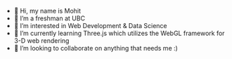 - 👋 Hi, my name is Mohit
- 🏫 I’m a freshman at UBC
- 👀 I’m interested in Web Development & Data Science
- 🌱 I’m currently learning Three.js which utilizes the WebGL framework for 3-D web rendering
- 💞️ I’m looking to collaborate on anything that needs me :)

<!---
bhmohit/bhmohit is a ✨ special ✨ repository because its `README.md` (this file) appears on your GitHub profile.
You can click the Preview link to take a look at your changes.
--->
